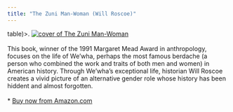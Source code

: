 ```yaml
---
title: "The Zuni Man-Woman (Will Roscoe)"
---
```


table)>. [![cover of The Zuni Man-Woman][1]][2] <br><br>This book, winner of the 1991 Margaret Mead Award in anthropology, focuses on the life of We&#8217;wha, perhaps the most famous berdache (a person who combined the work and traits of both men and women) in American history. Through We&#8217;wha&#8217;s exceptional life, historian Will Roscoe creates a vivid picture of an alternative gender role whose history has been hiddent and almost forgotten.<br><br>* [Buy now from Amazon.com][2] <br>

 [1]: /img/books/wewha1.jpg "cover of The Zuni Man-Woman"
 [2]: http://www.amazon.com/exec/obidos/ISBN%3D0826313701/intersexsocietyo